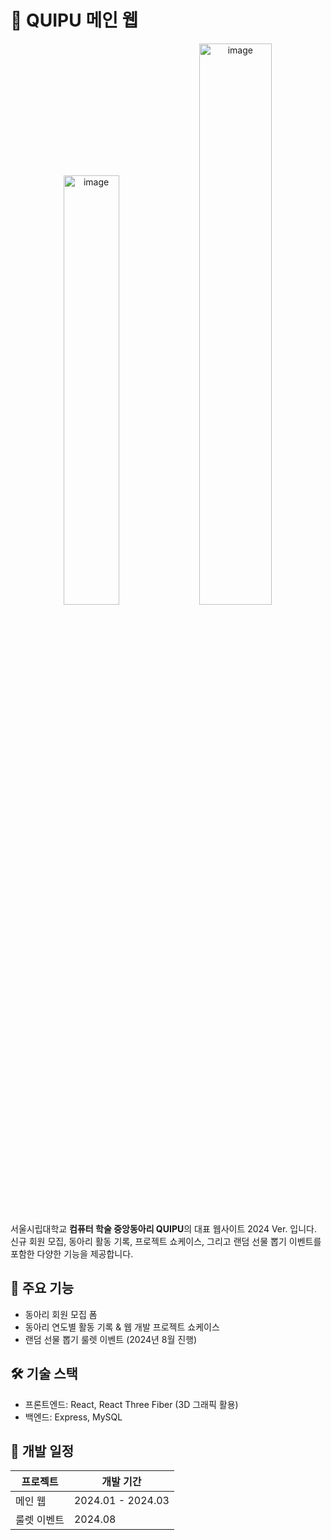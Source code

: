 # 🎯 QUIPU 메인 웹

<div align="center">
  <img alt="image" src="https://github.com/user-attachments/assets/1abeae53-6e67-400a-90bf-d0b05d0876ee" width="42%"/>
  <img alt="image" src="https://github.com/user-attachments/assets/a02830d4-ce40-4d90-943a-926ca484c2ab" width="48%"/>
</div>

서울시립대학교 **컴퓨터 학술 중앙동아리 QUIPU**의 대표 웹사이트 2024 Ver. 입니다.  
신규 회원 모집, 동아리 활동 기록, 프로젝트 쇼케이스, 그리고 랜덤 선물 뽑기 이벤트를 포함한 다양한 기능을 제공합니다.

## 🌟 주요 기능

- 동아리 회원 모집 폼
- 동아리 연도별 활동 기록 & 웹 개발 프로젝트 쇼케이스
- 랜덤 선물 뽑기 룰렛 이벤트 (2024년 8월 진행)

## 🛠 기술 스택

- 프론트엔드: React, React Three Fiber (3D 그래픽 활용)
- 백엔드: Express, MySQL

## 📅 개발 일정

| 프로젝트    | 개발 기간         |
| ----------- | ----------------- |
| 메인 웹     | 2024.01 - 2024.03 |
| 룰렛 이벤트 | 2024.08           |
